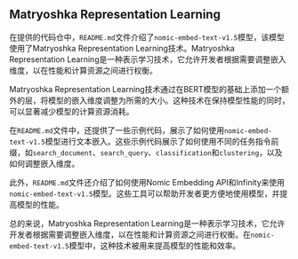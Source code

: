 ## Matryoshka Representation Learning
在提供的代码仓中，`README.md`文件介绍了`nomic-embed-text-v1.5`模型，该模型使用了Matryoshka Representation Learning技术。Matryoshka Representation Learning是一种表示学习技术，它允许开发者根据需要调整嵌入维度，以在性能和计算资源之间进行权衡。

Matryoshka Representation Learning技术通过在BERT模型的基础上添加一个额外的层，将模型的嵌入维度调整为所需的大小。这种技术在保持模型性能的同时，可以显著减少模型的计算资源消耗。

在`README.md`文件中，还提供了一些示例代码，展示了如何使用`nomic-embed-text-v1.5`模型进行文本嵌入。这些示例代码展示了如何使用不同的任务指令前缀，如`search_document`、`search_query`、`classification`和`clustering`，以及如何调整嵌入维度。

此外，`README.md`文件还介绍了如何使用Nomic Embedding API和Infinity来使用`nomic-embed-text-v1.5`模型。这些工具可以帮助开发者更方便地使用模型，并提高模型的性能。

总的来说，Matryoshka Representation Learning是一种表示学习技术，它允许开发者根据需要调整嵌入维度，以在性能和计算资源之间进行权衡。在`nomic-embed-text-v1.5`模型中，这种技术被用来提高模型的性能和效率。